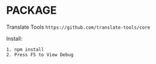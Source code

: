 # PACKAGE

Translate Tools
`https://github.com/translate-tools/core `

Install:

```
1. npm install
2. Press F5 to View Debug
```
